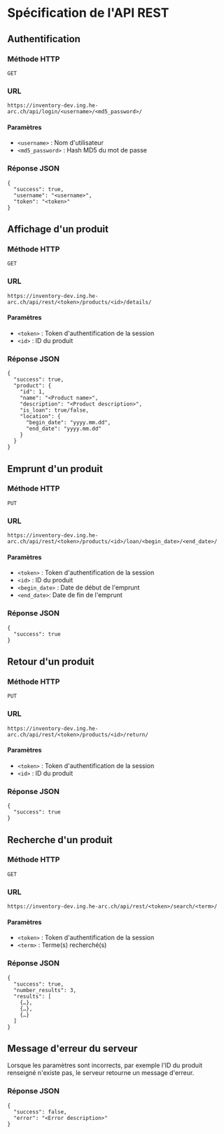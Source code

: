 # Spécification de l'API REST


## Authentification
### Méthode HTTP
`GET`

### URL
    https://inventory-dev.ing.he-arc.ch/api/login/<username>/<md5_password>/

#### Paramètres
* `<username>` : Nom d'utilisateur
* `<md5_password>` : Hash MD5 du mot de passe

### Réponse JSON
    {
      "success": true,
      "username": "<username>",
      "token": "<token>"
    }

## Affichage d'un produit
### Méthode HTTP
`GET`

### URL
    https://inventory-dev.ing.he-arc.ch/api/rest/<token>/products/<id>/details/

#### Paramètres
* `<token>` : Token d'authentification de la session
* `<id>` : ID du produit

### Réponse JSON
    {
      "success": true,
      "product": {
        "id": 1,
        "name": "<Product name>",
        "description": "<Product description>",
        "is_loan": true/false,
        "location": {
          "begin_date": "yyyy.mm.dd",
          "end_date": "yyyy.mm.dd"
        }
      }
    }

## Emprunt d'un produit
### Méthode HTTP
`PUT`

### URL
    https://inventory-dev.ing.he-arc.ch/api/rest/<token>/products/<id>/loan/<begin_date>/<end_date>/

#### Paramètres
* `<token>` : Token d'authentification de la session
* `<id>` : ID du produit
* `<begin_date>` : Date de début de l'emprunt
* `<end_date>`: Date de fin de l'emprunt

### Réponse JSON
    {
      "success": true
    }

## Retour d'un produit
### Méthode HTTP
`PUT`

### URL
    https://inventory-dev.ing.he-arc.ch/api/rest/<token>/products/<id>/return/

#### Paramètres
* `<token>` : Token d'authentification de la session
* `<id>` : ID du produit

### Réponse JSON
    {
      "success": true
    }

## Recherche d'un produit
### Méthode HTTP
`GET`

### URL
    https://inventory-dev.ing.he-arc.ch/api/rest/<token>/search/<term>/

#### Paramètres
* `<token>` : Token d'authentification de la session
* `<term>` : Terme(s) recherché(s)

### Réponse JSON
    {
      "success": true,
      "number_results": 3,
      "results": [
        {…},
        {…},
        {…}
      ]
    }

## Message d'erreur du serveur
Lorsque les paramètres sont incorrects, par exemple l'ID du produit renseigné n'existe pas, le serveur retourne un message d'erreur.

### Réponse JSON
    {
      "success": false,
      "error": "<Error description>"
    }